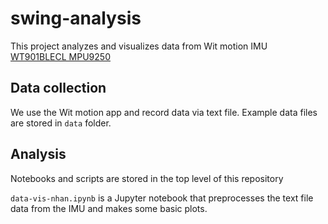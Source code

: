 # swing-analysis

This project analyzes and visualizes data from Wit motion IMU [WT901BLECL MPU9250 ](https://witmotion-sensor.com/products/bluetooth-5-0-accelerometer-inclinometer-wt901blecl-mpu9250-high-precision-9-axis-gyroscope-anglexy-0-05-accuracy-magnetometer-with-kalman-filter-low-power-3-axis-ahrs-imu-sensor-for-arduino?srsltid=AfmBOor1Eh4oUUIrsza8Au3AIIvQzP4t4xRMAehkMxwhPaNFFWEWgUbk)

## Data collection

We use the Wit motion app and record data via text file.  Example data files are stored in `data` folder.

## Analysis 

Notebooks and scripts are stored in the top level of this repository 

`data-vis-nhan.ipynb` is a Jupyter notebook that preprocesses the text file data from the IMU and makes some basic plots.  
